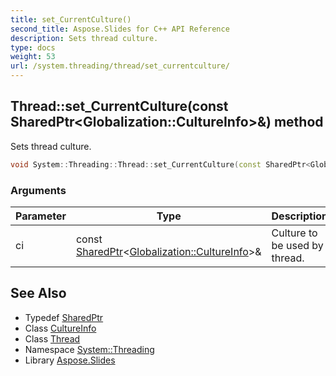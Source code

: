 ```yaml
---
title: set_CurrentCulture()
second_title: Aspose.Slides for C++ API Reference
description: Sets thread culture.
type: docs
weight: 53
url: /system.threading/thread/set_currentculture/
---
```

## Thread::set_CurrentCulture(const SharedPtr\<Globalization::CultureInfo\>\&) method


Sets thread culture.

```cpp
void System::Threading::Thread::set_CurrentCulture(const SharedPtr<Globalization::CultureInfo> &ci)
```


### Arguments

| Parameter | Type | Description |
| --- | --- | --- |
| ci | const [SharedPtr](../../../system/sharedptr/)\<[Globalization::CultureInfo](../../../system.globalization/cultureinfo/)\>\& | Culture to be used by thread. |

## See Also

* Typedef [SharedPtr](../../../system/sharedptr/)
* Class [CultureInfo](../../../system.globalization/cultureinfo/)
* Class [Thread](../)
* Namespace [System::Threading](../../)
* Library [Aspose.Slides](../../../)